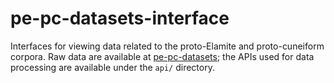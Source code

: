 # pe-pc-datasets-interface

Interfaces for viewing data related to the proto-Elamite and proto-cuneiform corpora. Raw data are available at [pe-pc-datasets](https://github.com/sfu-natlang/pe-pc-datasets); the APIs used for data processing are available under the `api/` directory.
